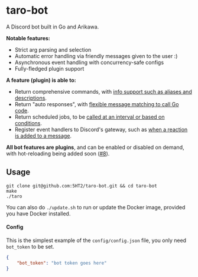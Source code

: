 # taro-bot

A Discord bot built in Go and Arikawa.

**Notable features:**
- Strict arg parsing and selection
- Automatic error handling via friendly messages given to the user :)
- Asynchronous event handling with concurrency-safe configs
- Fully-fledged plugin support

**A feature (plugin) is able to:**
- Return comprehensive commands, with [info support such as aliases and descriptions](https://github.com/5HT2/taro-bot/blob/99b929ac18d583a38a332405b45dd53d57143b17/plugins/base/base.go#L19).
- Return "auto responses", with [flexible message matching to call Go code](https://github.com/5HT2/taro-bot/blob/99b929ac18d583a38a332405b45dd53d57143b17/plugins/tenor-delete/tenor-delete.go#L28).
- Return scheduled jobs, to be [called at an interval or based on conditions](https://github.com/5HT2/taro-bot/blob/99b929ac18d583a38a332405b45dd53d57143b17/plugins/vintagestory/vintagestory.go#L30).
- Register event handlers to Discord's gateway, such as [when a reaction is added to a message](https://github.com/5HT2/taro-bot/blob/99b929ac18d583a38a332405b45dd53d57143b17/plugins/starboard/starboard.go#L123).

**All bot features are plugins**, and can be enabled or disabled on demand, with hot-reloading being added soon ([#8](https://github.com/5HT2/taro-bot/issues/8)).

## Usage

```
git clone git@github.com:5HT2/taro-bot.git && cd taro-bot
make
./taro
```

You can also do `./update.sh` to run or update the Docker image, provided you have Docker installed.

#### Config

This is the simplest example of the `config/config.json` file, you only need `bot_token` to be set.

```json
{
    "bot_token": "bot token goes here"
}
```
